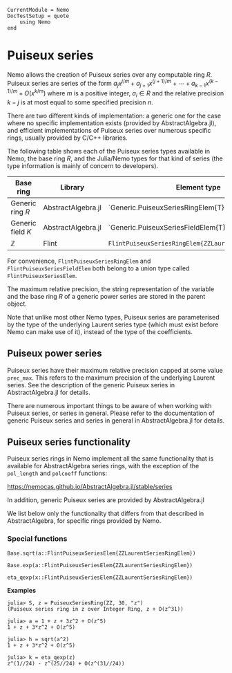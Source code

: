 ```@meta
CurrentModule = Nemo
DocTestSetup = quote
    using Nemo
end
```

# Puiseux series

Nemo allows the creation of Puiseux series over any computable ring $R$. Puiseux series
are series of the form
$a_jx^{j/m} + a_{j+1}x^{(j+1)/m} + \cdots + a_{k-1}x^{(k-1)/m} + O(x^{k/m})$
where $m$ is a positive integer, $a_i \in R$ and the relative precision $k - j$ is at
most equal to some specified precision $n$.

There are two different kinds of implementation: a generic one for
the case where no specific implementation exists (provided by AbstractAlgebra.jl), and
efficient implementations of Puiseux series over numerous specific rings, usually
provided by C/C++ libraries.

The following table shows each of the Puiseux series types available in
Nemo, the base ring $R$, and the Julia/Nemo types for that kind of series (the
type information is mainly of concern to developers).

Base ring                             | Library            | Element type                       | Parent type
--------------------------------------|--------------------|--------------------------------------------------|----------------------------------------------
Generic ring $R$                      | AbstractAlgebra.jl | `Generic.PuiseuxSeriesRingElem{T}                | `Generic.PuiseuxSeriesRing{T}`
Generic field $K$                     | AbstractAlgebra.jl | `Generic.PuiseuxSeriesFieldElem{T}               | `Generic.PuiseuxSeriesField{T}`
$\mathbb{Z}$                          | Flint              | `FlintPuiseuxSeriesRingElem{ZZLaurentSeriesRingElem}`| `FlintPuiseuxSeriesRing{ZZLaurentSeriesRingElem}`

For convenience, `FlintPuiseuxSeriesRingElem` and `FlintPuiseuxSeriesFieldElem` both
belong to a union type called `FlintPuiseuxSeriesElem`.

The maximum relative precision, the string representation of the variable and
the base ring $R$ of a generic power series are stored in the parent object. 

Note that unlike most other Nemo types, Puiseux series are parameterised by the type of
the underlying Laurent series type (which must exist before Nemo can make use of it),
instead of the type of the coefficients.

## Puiseux power series

Puiseux series have their maximum relative precision capped at
some value `prec_max`. This refers to the maximum precision of the underlying Laurent
series. See the description of the generic Puiseux series in AbstractAlgebra.jl for
details.

There are numerous important things to be aware of when working with Puiseux series, or
series in general. Please refer to the documentation of generic Puiseux series and 
series in general in AbstractAlgebra.jl for details.

## Puiseux series functionality

Puiseux series rings in Nemo implement all the same functionality that is available for
AbstractAlgebra series rings, with the exception of the `pol_length` and `polcoeff`
functions:

<https://nemocas.github.io/AbstractAlgebra.jl/stable/series>

In addition, generic Puiseux series are provided by AbstractAlgebra.jl

We list below only the functionality that differs from that described in AbstractAlgebra,
for specific rings provided by Nemo.

### Special functions

```@docs
Base.sqrt(a::FlintPuiseuxSeriesElem{ZZLaurentSeriesRingElem})
```

```@docs
Base.exp(a::FlintPuiseuxSeriesElem{ZZLaurentSeriesRingElem})
```

```@docs
eta_qexp(x::FlintPuiseuxSeriesElem{ZZLaurentSeriesRingElem})
```

**Examples**

```jldoctest
julia> S, z = PuiseuxSeriesRing(ZZ, 30, "z")
(Puiseux series ring in z over Integer Ring, z + O(z^31))

julia> a = 1 + z + 3z^2 + O(z^5)
1 + z + 3*z^2 + O(z^5)

julia> h = sqrt(a^2)
1 + z + 3*z^2 + O(z^5)

julia> k = eta_qexp(z)
z^(1//24) - z^(25//24) + O(z^(31//24))
```
